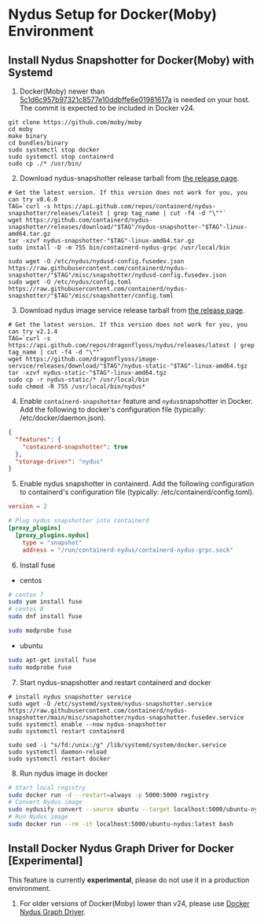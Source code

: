 # Nydus Setup for Docker(Moby) Environment
## Install Nydus Snapshotter for Docker(Moby) with Systemd
1. Docker(Moby) newer than [5c1d6c957b97321c8577e10ddbffe6e01981617a](https://github.com/moby/moby/commit/5c1d6c957b97321c8577e10ddbffe6e01981617a) is needed on your host. The commit is expected to be included in Docker v24. 
```shell
git clone https://github.com/moby/moby
cd moby
make binary
cd bundles/binary
sudo systemctl stop docker
sudo systemctl stop containerd
sudo cp ./* /usr/bin/
```

2. Download nydus-snapshotter release tarball from [the release page](https://github.com/containerd/nydus-snapshotter/releases). 
```shell
# Get the latest version. If this version does not work for you, you can try v0.6.0
TAG=`curl -s https://api.github.com/repos/containerd/nydus-snapshotter/releases/latest | grep tag_name | cut -f4 -d "\""`
wget https://github.com/containerd/nydus-snapshotter/releases/download/"$TAG"/nydus-snapshotter-"$TAG"-linux-amd64.tar.gz
tar -xzvf nydus-snapshotter-"$TAG"-linux-amd64.tar.gz
sudo install -D -m 755 bin/containerd-nydus-grpc /usr/local/bin

sudo wget -O /etc/nydus/nydusd-config.fusedev.json https://raw.githubusercontent.com/containerd/nydus-snapshotter/"$TAG"/misc/snapshotter/nydusd-config.fusedev.json
sudo wget -O /etc/nydus/config.toml https://raw.githubusercontent.com/containerd/nydus-snapshotter/"$TAG"/misc/snapshotter/config.toml
```

3. Download nydus image service release tarball from [the release page](https://github.com/dragonflyoss/image-service/releases). 
```shell
# Get the latest version. If this version does not work for you, you can try v2.1.4
TAG=`curl -s https://api.github.com/repos/dragonflyoss/nydus/releases/latest | grep tag_name | cut -f4 -d "\""`
wget https://github.com/dragonflyoss/image-service/releases/download/"$TAG"/nydus-static-"$TAG"-linux-amd64.tgz
tar -xzvf nydus-static-"$TAG"-linux-amd64.tgz
sudo cp -r nydus-static/* /usr/local/bin
sudo chmod -R 755 /usr/local/bin/nydus*
```

4. Enable `containerd-snapshotter` feature and `nydus`snapshotter in Docker. Add the following to docker's configuration file (typically: /etc/docker/daemon.json). 
```json
{
  "features": {
    "containerd-snapshotter": true
  },
  "storage-driver": "nydus"
}
```

5. Enable nydus snapshotter in containerd. Add the following configuration to containerd's configuration file (typically: /etc/containerd/config.toml). 
```toml
version = 2

# Plug nydus snapshotter into containerd
[proxy_plugins]
  [proxy_plugins.nydus]
    type = "snapshot"
    address = "/run/containerd-nydus/containerd-nydus-grpc.sock"
```

6. Install fuse  
- centos
```bash
# centos 7
sudo yum install fuse
# centos 8
sudo dnf install fuse

sudo modprobe fuse
```

- ubuntu
```bash
sudo apt-get install fuse
sudo modprobe fuse
```

7. Start nydus-snapshotter and restart containerd and docker 
```shell
# install nydus snapshotter service
sudo wget -O /etc/systemd/system/nydus-snapshotter.service https://raw.githubusercontent.com/containerd/nydus-snapshotter/main/misc/snapshotter/nydus-snapshotter.fusedev.service
sudo systemctl enable --now nydus-snapshotter
sudo systemctl restart containerd

sudo sed -i "s/fd:/unix:/g" /lib/systemd/system/docker.service
sudo systemctl daemon-reload
sudo systemctl restart docker
```

8. Run nydus image in docker
```bash
# Start local registry
sudo docker run -d --restart=always -p 5000:5000 registry
# Convert Nydus image
sudo nydusify convert --source ubuntu --target localhost:5000/ubuntu-nydus
# Run Nydus image
sudo docker run --rm -it localhost:5000/ubuntu-nydus:latest bash
```

## Install Docker Nydus Graph Driver for Docker [Experimental]
This feature is currently **experimental**, please do not use it in a production environment.

1. For older versions of Docker(Moby) lower than v24, please use [Docker Nydus Graph Driver](https://github.com/nydusaccelerator/docker-nydus-graphdriver).
